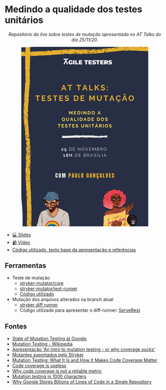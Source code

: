 # Medindo a qualidade dos testes unitários

<div align="center">
  <i>Repositório da live sobre testes de mutação apresentada no AT Talks do dia 25/11/20.</i>

  <img src=".github/Capa%20-%20AT%20Talks.png"
      alt="AT Talks"
      width="400" />
</div>

- [💻 Slides](.github/AT%20Talks%20-%20Testes%20de%20mutação.pdf)
- [📹 Vídeo](https://www.youtube.com/watch?v=TIiVYhoEB8o)
- [Código utilizado, texto base da apresentação e referências]()

## Ferramentas

- Teste de mutação
  - [stryker-mutator/core](https://www.npmjs.com/package/@stryker-mutator/core)
  - [stryker-mutator/jest-runner](http://npmjs.com/package/@stryker-mutator/jest-runner)
  - [Código utilizado](https://github.com/PauloGoncalvesBH/teste-de-mutacao)
- Mutação dos arquivos alterados na branch atual
  - [stryker diff runner](https://www.npmjs.com/package/stryker-diff-runner)
  - Código utilizado para apresentar o diff-runner: [ServeRest](https://github.com/PauloGoncalvesBH/ServeRest)

## Fontes

- [State of Mutation Testing at Google](https://research.google/pubs/pub46584/)
- [Mutation Testing - Wikipedia](https://en.wikipedia.org/wiki/Mutation_testing)
- [Apresentação 'An intro to mutation testing - or why coverage sucks'](https://speakerdeck.com/pedrorijo91/mutation-testing-pixels-camp-2019)
- [Mutantes suportados pelo Stryker](https://github.com/stryker-mutator/stryker-handbook/blob/master/mutator-types.md)
- [Mutation Testing: What It Is and How It Makes Code Coverage Matter](https://dev.to/carlosschults/mutation-testing-what-it-is-and-how-it-makes-code-coverage-matter-ijp)
- [Code coverage is useless](https://dev.to/johnpreese/code-coverage-is-useless-1h3h)
- [Why code coverage is not a reliable metric](https://dev.to/conectionist/why-code-coverage-is-not-a-reliable-metric-327l)
- [Mutation testing in 1000 characters](https://dev.to/schreiber_chris/mutation-testing-in-1000-characters-193a)
- [Why Google Stores Billions of Lines of Code in a Single Repository](https://dl.acm.org/doi/pdf/10.1145/2854146)
